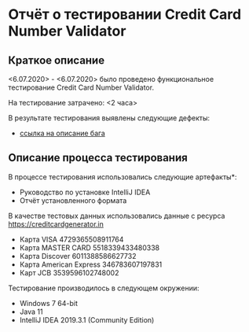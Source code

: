 
# Отчёт о тестировании Credit Card Number Validator

## Краткое описание

<6.07.2020> - <6.07.2020> было проведено функциональное тестирование Credit Card Number Validator.

На тестирование затрачено: <2 часа>

В результате тестирования выявлены следующие дефекты:
* [ссылка на описание бага](https://github.com/YuriKopshev/java-homework-1.2/issues/1#issue-651462629)


## Описание процесса тестирования

В процессе тестирования использовались следующие артефакты*:
* Руководство по установке IntelliJ IDEA
* Отчёт установленного формата


В качестве тестовых данных использовались данные с ресурса https://creditcardgenerator.in
* Карта VISA 4729365508911764
* Карта MASTER CARD 5518339433480338
* Карта Discover 6011388586627732
* Карта American Express 346783607197831
* Карт JCB 3539596102748002

Тестирование производилось в следующем окружении:
* Windows 7 64-bit
* Java 11
* IntelliJ IDEA 2019.3.1 (Community Edition)
